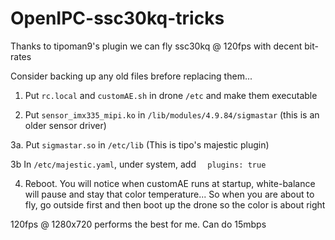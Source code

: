 # OpenIPC-ssc30kq-tricks

Thanks to tipoman9's plugin we can fly ssc30kq @ 120fps with decent bit-rates


Consider backing up any old files brefore replacing them...

1. Put `rc.local` and `customAE.sh` in drone `/etc` and make them executable

2. Put `sensor_imx335_mipi.ko` in `/lib/modules/4.9.84/sigmastar` (this is an older sensor driver)

3a. Put `sigmastar.so` in `/etc/lib` (This is tipo's majestic plugin)
   
  3b In `/etc/majestic.yaml`, under system, add `  plugins: true`

4.  Reboot.  You will notice when customAE runs at startup, white-balance will pause and stay that color temperature...  So when you are about to fly, go outside first and then boot up the drone so the color is about right

120fps @ 1280x720 performs the best for me.  Can do 15mbps 
